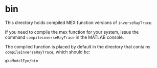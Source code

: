 # bin
This directory holds compiled MEX function versions of `inverseRayTrace`.

If you need to compile the mex function for your system, issue the command `compileinverseRayTrace` in the MATLAB console.

The compiled function is placed by default in the directory that contains `compileinverseRayTrace`, which should be:
```
gkaModelEye/bin
```

